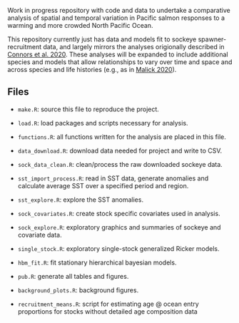 Work in progress repository with code and data to undertake a comparative analysis of spatial and temporal variation in Pacific salmon responses to a warming and more crowded North Pacific Ocean. 

This repository currently just has data and models fit to sockeye spawner-recruitment data, and largely mirrors the analyses origionally described in [Connors et al. 2020](https://cdnsciencepub.com/doi/10.1139/cjfas-2019-0422#:~:text=In%20the%20south%2C%20a%20warm,effects%20of%20competition%20at%20sea.).
These analyses will be expanded to include additional species and models that allow relationships to vary over time and space and across species and life histories (e.g., as in [Malick 2020](https://onlinelibrary.wiley.com/doi/abs/10.1111/fog.12469)).

## Files
- `make.R`: source this file to reproduce the project.

- `load.R`: load packages and scripts necessary for analysis. 

- `functions.R`: all functions written for the analysis are placed in this file.
  
- `data_download.R`: download data needed for project and write to CSV.

- `sock_data_clean.R`: clean/process the raw downloaded sockeye data.
  
- `sst_import_process.R`: read in SST data, generate anomalies and calculate average SST over a specified period and region.

- `sst_explore.R`: explore the SST anomalies. 

- `sock_covariates.R`:  create stock specific covariates used in analysis.

- `sock_explore.R`:  exploratory graphics and summaries of sockeye and covariate data.

- `single_stock.R`:  exploratory single-stock generalized Ricker models.

- `hbm_fit.R`:  fit stationary hierarchical bayesian models.

- `pub.R`:  generate all tables and figures.

- `background_plots.R`:  background figures.

- `recruitment_means.R`: script for estimating age @ ocean entry proportions for stocks without detailed age composition data
